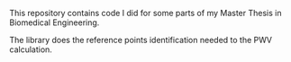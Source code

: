 This repository contains code I did for some parts of my Master Thesis in Biomedical Engineering.

The library does the reference points identification needed to the PWV calculation.

